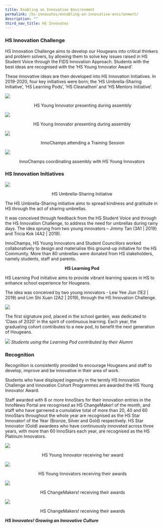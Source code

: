 ```yaml
---
title: Enabling an Innovative Environment
permalink: /hs-innovates/ennabling-an-innovative-environment/
description: ""
third_nav_title: HS Innovates
---
```

### HS Innovation Challenge&nbsp;&nbsp;

HS Innovation Challenge aims to develop our Hougeans into critical thinkers and problem solvers, by allowing them to solve key issues raised in HS Student Voice through the FIDS Innovation Approach. Students with the best ideas are recognised with the ‘HS Young Innovator Award’.&nbsp;  

These innovative ideas are then developed into HS Innovation Initiatives. In 2019-2020, four key initiatives were born; the ‘HS Umbrella-Sharing Initiative’, ‘HS Learning Pods’, ‘HS Cleanathon’ and ‘HS Mentors Initiative’.

![](/images/Photo%2016.jpeg)
<center>&nbsp;HS Young Innovator presenting during assembly</center>


![](/images/Photo%2017.jpeg)
<center>HS Young Innovator presenting during assembly</center>


![](/images/Photo%2018.jpeg)
<center>&nbsp;InnoChamps attending a Training Session</center>

![](/images/Photo%2019.jpeg)
<center>InnoChamps coordinating assembly with HS Young Innovators</center>

### HS Innovation Initiatives

![](/images/Photo%2020.jpeg)
<center> HS Umbrella-Sharing Initiative</center>

The HS Umbrella-Sharing initiative aims to spread kindness and gratitude in HS through the act of sharing umbrellas.&nbsp;


It was conceived through feedback from the HS Student Voice and through the HS Innovation Challenge, to address the need for umbrellas during rainy days. The idea sprung from two young innovators – Jimmy Tan (3A1 | 2019) and Tricia Kok (4A2 | 2019).

InnoChamps, HS Young Innovators and Student Councillors worked collaboratively to design and materialise this ground-up initiative for the HS Community. More than 80 umbrellas were donated from HS stakeholders, namely students, staff and parents.

<center><b>HS Learning Pod</b></center>



HS Learning Pod initiative aims to provide vibrant learning spaces in HS to enhance school experience for Hougeans.&nbsp;


The idea was conceived by two young innovators - Lew Yee Jiun (1E2 | 2019) and Lim Shi Xuan (2A2 | 2019), through the HS Innovation Challenge.&nbsp;

![](/images/InnoSpace/innospace10.jpg)
  

The first signature pod, placed in the school garden, was dedicated to ‘Class of 2020’ in the spirit of continuous learning. Each year, the graduating cohort contributes to a new pod, to benefit the next generation of Hougeans.

![](/images/InnoSpace/innospace11.jpg)
*Students using the Learning Pod contributed by their Alumni*

### Recognition

Recognition is consistently provided to encourage Hougeans and staff to develop, improve and be innovative in their area of work.&nbsp;

  

Students who have displayed ingenuity in the termly HS Innovation Challenge and Innovation Cohort Programmes are awarded the HS Young Innovator Award.

  

Staff awarded with 8 or more InnoStars for their innovation entries in the InnoNews Portal are recognised as HS ChangeMaker! of the month, and staff who have garnered a cumulative total of more than 20, 40 and 60 InnoStars throughout the whole year are recognised as the HS Star Innovator! of the Year (Bronze, Silver and Gold) respectively. HS Star Innovator (Gold) awardees who have continuously innovated across three years, with more than 60 InnoStars each year, are recognised as the HS Platinum Innovators.

![](/images/Photo%2021.jpeg)
<center>&nbsp;HS Young Innovator receiving her award</center>

![](/images/Photo%2022.jpeg)
<center>&nbsp;HS Young Innovators receiving their awards</center>

![](/images/Photo%2023.jpeg)
<center>&nbsp;HS ChangeMakers! receiving their awards</center>

![](/images/Photo%2024.jpeg)
<center>&nbsp;HS ChangeMakers! receiving their awards</center>

**_HS Innovates! Growing an Innovative Culture_**